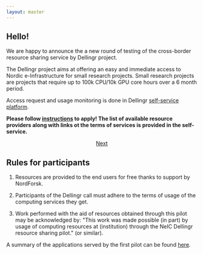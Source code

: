 ```yaml
---
layout: master
---
```


## Hello!

We are happy to announce the a new round of testing of the cross-border resource sharing service by Dellingr project.

The Dellingr project aims at offering an easy and immediate access to Nordic e-Infrastructure for small research
projects. Small research projects are projects that require up to 100k CPU/10k GPU core hours over a 6 month period.


Access request and usage monitoring is done in Dellingr [self-service platform](https://share.neic.no/).

**Please follow [instructions](/guide/#getting-resources-via-dellingr) to apply! The list of available resource
providers along with links ot the terms of services is provided in the self-service.**

<div align="center">
    <a class="btn btn-success" href="/guide/#getting-resources-via-dellingr">Next</a>
</div>
 
## Rules for participants

1. Resources are provided to the end users for free thanks to support by NordForsk.

2. Participants of the Dellingr call must adhere to the terms of usage of the computing services they get.

3. Work performed with the aid of resources obtained through this pilot may be acknowledged by:
"This work was made possible (in part) by usage of computing resources at (institution) through the
NeIC Dellingr resource sharing pilot." (or similar).


A summary of the applications served by the first pilot can be found
[here](https://wiki.neic.no/wiki/Dellingr/FirstPilotApplications).

